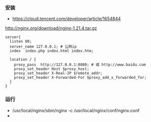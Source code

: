 

### 安装
* https://cloud.tencent.com/developer/article/1654844


http://nginx.org/download/nginx-1.21.4.tar.gz


```
server{
  listen 80;
  server_name 127.0.0.1; # 公网ip
  index  index.php index.html index.htm;

  location / {
    proxy_pass  http://127.0.0.1:8080; # 或 http://www.baidu.com
    proxy_set_header Host $proxy_host;
    proxy_set_header X-Real-IP $remote_addr;
    proxy_set_header X-Forwarded-For $proxy_add_x_forwarded_for;
  }
}
```

### 运行
* /usr/local/nginx/sbin/nginx -c /usr/local/nginx/conf/nginx.conf
* 

